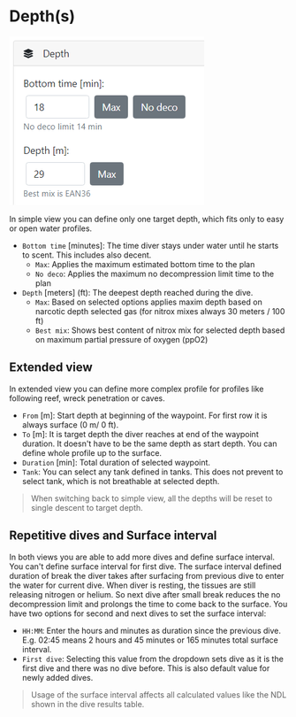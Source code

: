 # Depth(s)

![Target depth](./target_depth_properties.png)

In simple view you can define only one target depth, which fits only to easy or open water profiles.
* `Bottom time` [minutes]: The time diver stays under water until he starts to scent. This includes also decent.
    * `Max`: Applies the maximum estimated bottom time to the plan
    * `No deco`: Applies the maximum no decompression limit time to the plan
* `Depth` [meters] (ft): The deepest depth reached during the dive.
    * `Max`: Based on selected options applies maxim depth based on narcotic depth selected gas (for nitrox mixes always 30 meters / 100 ft)
    * `Best mix`: Shows best content of nitrox mix for selected depth based on maximum partial pressure of oxygen (ppO2)

## Extended view

In extended view you can define more complex profile for profiles like following reef, wreck penetration or caves. 

* `From` [m]: Start depth at beginning of the waypoint. For first row it is always surface (0 m/ 0 ft).
* `To` [m]: It is target depth the diver reaches at end of the waypoint duration. It doesn't have to be the same depth as start depth. You can define whole profile up to the surface.  
* `Duration` [min]: Total duration of selected waypoint.
* `Tank`: You can select any tank defined in tanks. This does not prevent to select tank, which is not breathable at selected depth.


> When switching back to simple view, all the depths will be reset to single descent to target depth.

## Repetitive dives and Surface interval

In both views you are able to add more dives and define surface interval. You can't define surface interval for first dive.
The surface interval defined duration of break the diver takes after surfacing from previous dive to enter the water for current dive.
When diver is resting, the tissues are still releasing nitrogen or helium. So next dive after small break reduces the no decompression limit and prolongs the time to come back to the surface.
You have two options for second and next dives to set the surface interval:

* `HH:MM`: Enter the hours and minutes as duration since the previous dive. E.g. 02:45 means 2 hours and 45 minutes or 165 minutes total surface interval.
* `First dive`: Selecting this value from the dropdown sets dive as it is the first dive and there was no dive before. This is also default value for newly added dives.

> Usage of the surface interval affects all calculated values like the NDL shown in the dive results table.
 


